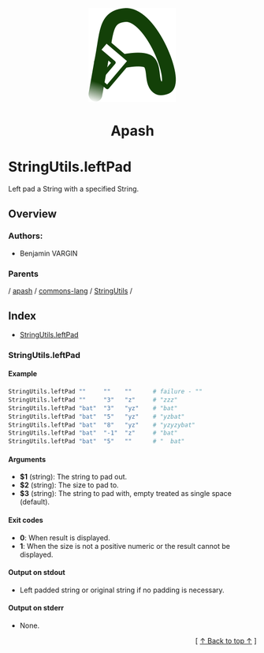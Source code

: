 
<div align='center' id='apash-top'>
  <a href='https://github.com/hastec-fr/apash'>
    <img alt='apash-logo' src='../../../../../../../assets/apash-logo.svg'/>
  </a>

  # Apash
</div>

# StringUtils.leftPad

Left pad a String with a specified String.

## Overview

### Authors:
* Benjamin VARGIN

### Parents
<!-- apash.parentBegin -->
[](../../../../.md) / [apash](../../../apash.md) / [commons-lang](../../commons-lang.md) / [StringUtils](../StringUtils.md) / 
<!-- apash.parentEnd -->

## Index

* [StringUtils.leftPad](#stringutilsleftpad)

### StringUtils.leftPad

#### Example

```bash
StringUtils.leftPad ""     ""    ""      # failure - ""
StringUtils.leftPad ""     "3"   "z"     # "zzz"
StringUtils.leftPad "bat"  "3"   "yz"    # "bat"
StringUtils.leftPad "bat"  "5"   "yz"    # "yzbat"
StringUtils.leftPad "bat"  "8"   "yz"    # "yzyzybat"
StringUtils.leftPad "bat"  "-1"  "z"     # "bat"
StringUtils.leftPad "bat"  "5"   ""      # "  bat"
```

#### Arguments

* **$1** (string): The string to pad out.
* **$2** (string): The size to pad to.
* **$3** (string): The string to pad with, empty treated as single space (default).

#### Exit codes

* **0**: When result is displayed.
* **1**: When the size is not a positive numeric or the result cannot be displayed.

#### Output on stdout

* Left padded string or original string if no padding is necessary.

#### Output on stderr

* None.


  <div align='right'>[ <a href='#apash-top'>↑ Back to top ↑</a> ]</div>

